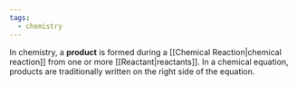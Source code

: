 ```yaml
---
tags:
  - chemistry
---
```

In chemistry, a **product** is formed during a [[Chemical Reaction|chemical reaction]] from one or more [[Reactant|reactants]]. In a chemical equation, products are traditionally written on the right side of the equation. 